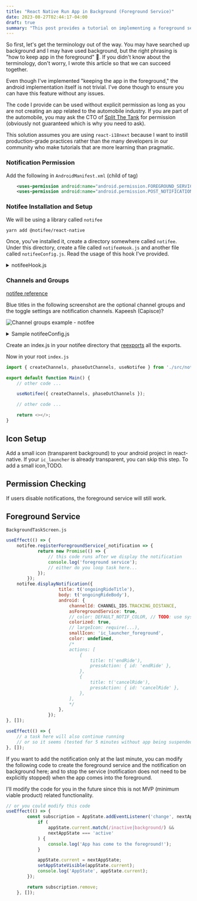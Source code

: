 ```yaml
---
title: "React Native Run App in Background (Foreground Service)"
date: 2023-08-27T02:44:17-04:00
draft: true
summary: "This post provides a tutorial on implementing a foreground service in React Native for Android to keep an app running in the background, using the `notifee` library. It covers adding necessary permissions to `AndroidManifest.xml`, setting up `notifee` with notification channels and groups for different types of notifications, and registering a foreground service to perform tasks while the app is in the background."
---
```


So first, let's get the terminology out of the way. You may have searched up background and I may have used
background, but the right phrasing is "how to keep app in the foreground" 🤯. If you didn't know about the terminology, don't worry, I wrote this article so that we can succeed together.

Even though I've implemented "keeping the app in the foreground," the android implementation itself is not trivial. I've done though to ensure you can have this feature without any issues.

The code I provide can be used without explicit permission as long as you are not creating an app related to the automobile industry. If you are part of the automobile, you may ask the CTO of [Split The Tank](splitthetank.com) for permission (obviously not guaranteed which is why you need to ask).

This solution assumes you are using `react-i18next` because I want to instill production-grade practices rather than the many developers in our community who make tutorials that are more learning than pragmatic.

### Notification Permission

Add the following in `AndroidManifest.xml` (child of <manifest> tag)

```xml
    <uses-permission android:name="android.permission.FOREGROUND_SERVICE"/>
    <uses-permission android:name="android.permission.POST_NOTIFICATIONS"/>
```

### Notifee Installation and Setup

We will be using a library called `notifee`

```sh
yarn add @notifee/react-native
```

Once, you've installed it, create a directory somewhere called `notifee`. Under this directory, create a file called `notifeeHook.js` and another file called `notifeeConfig.js`. Read the usage of this hook I've provided.

<details><summary>notifeeHook.js</summary>

```js
import notifee, { AndroidImportance, AuthorizationStatus } from '@notifee/react-native';
import { useEffect } from 'react';
import { useTranslation } from 'react-i18next';
import { Platform } from 'react-native';

/**
 * A react[-native] hook for notifee which registers (Android 8+ or SDK 26+ required) notification channels in order to show notifications.
 * Channels are updated on user language change so that the app notification settings use the language they prefer (if your app supports it).
 * Relevant documentation: https://notifee.app/react-native/docs/android/channels.
 * How to use?
 * @createChannels: use `createChannel[Group]` to create and update channels or channel groups based on users language
 * @phaseOutChannels: use `deleteChannel[Group]` to delete phased out channels OR if you need to update a setting that is "cannot be overridden"
 *  never delete code from this function unless you added a channel/group back (with the same setting values)
 *  https://notifee.app/react-native/reference/androidchannel
 */
export function useNotifee({ createChannels, phaseOutChannels }) {
    const { t, i18n } = useTranslation();

    useEffect(() => {
        (async () => {
            const settings = await notifee.requestPermission();
            if (settings.authorizationStatus >= AuthorizationStatus.AUTHORIZED) {
                // console.log('Permission settings:', settings);
            } else {
                // console.log('User declined permissions');
            }
        })();
    }, []);

    // ios does not use notification channels and groups
    if (Platform.OS === 'android') {
        useEffect(() => {
            (async () => {
                await phaseOutChannels({ t });
                await createChannels({ t });
                console.log('created channels');
            })();
        }, [i18n.resolvedLanguage]);
    }
}
```

</details>

### Channels and Groups

[notifee reference]((https://notifee.app/react-native/docs/android/channels#notifee))

Blue titles in the following screenshot are the optional channel groups and the
toggle settings are notification channels. Kapeesh (Capisce)?

![Channel groups example - notifee](https://developer.android.com/images/ui/notifications/channel-groups_2x.png)

<details><summary>Sample notifeeConfig.js</summary>

```js
import notifee from '@notifee/react-native';

export const DEFAULT_LIGHT_COLOR = '#43a6dd';

export const CHANNEL_IDS = {
    TRACKING_DISTANCE: 'trackingDistance',
    PAYMENT_SETTLEMENT: 'paymentSettlement',
    PAYMENT_REMIDNER: 'paymentReminder',
    PAYMENT_RECEIVED: 'paymentReceived',
    PAYOUT_REMINDER: 'payoutReminder'
}

export const CHANNEL_GROUPS = {
    RIDE: 'ride',
    PAYMENTS: 'payments'
};

export async function createChannels({ t }) {
    await notifee.createChannelGroup({
        id: CHANNEL_GROUPS.RIDE,
        name: t('Ride'),
    });

    await notifee.createChannelGroup({
        id: CHANNEL_GROUPS.PAYMENTS,
        name: t('Payments'),
    });

    // "tracking distance to log ride costs"
    await notifee.createChannel({
        groupId: CHANNEL_GROUPS.RIDE,
        id: CHANNEL_IDS.TRACKING_DISTANCE,
        name: t('ongoingRideChannel'),
        lights: false,
        vibration: false,
        importance: AndroidImportance.LOW,
        badge: false
    });

    // "Settle balance for { NAME }"
    await notifee.createChannel({
        groupId: CHANNEL_GROUPS.PAYMENTS,
        id: CHANNEL_IDS.PAYMENT_SETTLEMENT,
        name: t('paymentSettlmentChannel'),
        lights: false,
        vibration: false,
        importance: AndroidImportance.DEFAULT,
    });

    // "Reminder to settle balance with { NAME }"
    await notifee.createChannel({
        groupId: CHANNEL_GROUPS.PAYMENTS,
        id: CHANNEL_IDS.PAYMENT_REMIDNER,
        name: t('paymentReminderChannel'),
        lights: false,
        vibration: false,
        importance: AndroidImportance.DEFAULT
    });

    // "Payment received from { NAME }"
    await notifee.createChannel({
        groupId: CHANNEL_GROUPS.PAYMENTS,
        id: CHANNEL_IDS.PAYMENT_RECEIVED,
        name: t('paymentReceviedChannel'),
        importance: AndroidImportance.DEFAULT,
        lightColor: DEFAULT_LIGHT_COLOR,
    });

    // "Payout available"
    await notifee.createChannel({
        groupId: CHANNEL_GROUPS.PAYMENTS,
        id: CHANNEL_IDS.PAYOUT_REMINDER,
        name: t('payoutReminderChannel'),
        importance: AndroidImportance.DEFAULT,
        lightColor: DEFAULT_LIGHT_COLOR,
    });
}

export async function phaseOutChannels({ t }) {
    // Examples:
    // await notifee.deleteChannel('alarm');
    // await notifee.deleteChannelGroup('personal');
    // "Channels assigned to the group will still be functional (their group will be unassigned)"
}
```

</details>

Create an index.js in your notifee directory that [reexports](https://blog.elijahlopez.ca/posts/javascript-imports-explained/#mass-importing-and-exporting) all the exports.

Now in your root `index.js`

```js
import { createChannels, phaseOutChannels, useNotifee } from './src/notifee';

export default function Main() {
    // other code ...

    useNotifee({ createChannels, phaseOutChannels });

    // other code ...

    return <></>;
}

```

## Icon Setup

Add a small icon (transparent background) to your android project in react-native. If your `ic_launcher` is already transparent, you can skip this step. To add a small icon,TODO.

## Permission Checking

If users disable notifications, the foreground service will still work.

## Foreground Service

`BackgroundTaskScreen.js`

```js
useEffect(() => {
    notifee.registerForegroundService(_notification => {
            return new Promise(() => {
                // this code runs after we display the notification
                console.log('foreground service');
                // either do you loop task here...
            });
        });
    notifee.displayNotification({
                    title: t('ongoingRideTitle'),
                    body: t('ongoingRideBody'),
                    android: {
                        channelId: CHANNEL_IDS.TRACKING_DISTANCE,
                        asForegroundService: true,
                        // color: DEFAULT_NOTIF_COLOR, // TODO: use system background color
                        colorized: true,
                        // largeIcon: require(...),
                        smallIcon: 'ic_launcher_foreground',
                        color: undefined,
                        /*
                        actions: [
                            {
                                title: t('endRide'),
                                pressAction: { id: 'endRide' },
                            },
                            {
                                title: t('cancelRide'),
                                pressAction: { id: 'cancelRide' },
                            },
                        ],
                        */
                    },
                });
}, []);

useEffect(() => {
    // a task here will also continue running
    // or so it seems (tested for 5 minutes without app being suspended)
}, []);
```

If you want to add the notification only at the last minute, you can modify the following code to create the foreground service and the notification on background here; and to stop the service (notification does not need to be explicitly stopped) when the app comes into the foreground.

I'll modify the code for you in the future since this is not MVP (minimum viable product) related functionality.

```js
// or you could modify this code
useEffect(() => {
        const subscription = AppState.addEventListener('change', nextAppState => {
            if (
                appState.current.match(/inactive|background/) &&
                nextAppState === 'active'
            ) {
                console.log('App has come to the foreground!');
            }

            appState.current = nextAppState;
            setAppStateVisible(appState.current);
            console.log('AppState', appState.current);
        });

        return subscription.remove;
    }, []);
```
